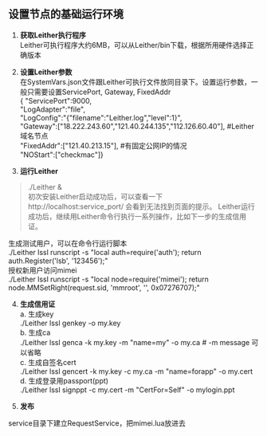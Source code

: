 ## 设置节点的基础运行环境
1. **获取Leither执行程序**  
Leither可执行程序大约6MB，可以从Leither/bin下载，根据所用硬件选择正确版本
  
2. **设置Leither参数**  
在SystemVars.json文件跟Leither可执行文件放同目录下。设置运行参数，一般只需要设置ServicePort, Gateway, FixedAddr  
{ "ServicePort":9000,  
  "LogAdapter":"file",  
  "LogConfig":"{\"filename\":\"Leither.log\",\"level\":1}",  
  "Gateway":["18.222.243.60","121.40.244.135","112.126.60.40"],   #Leither域名节点  
  "FixedAddr":["121.40.213.15"],        #有固定公网IP的情况  
  "NOStart":["checkmac"]}  
  
3. **运行Leither**  
> ./Leither &  
初次安装Leither启动成功后，可以查看一下 http://localhost:service_port/ 会看到无法找到页面的提示。
Leither运行成功后，继续用Leither命令行执行一系列操作，比如下一步的生成信用证。  

生成测试用户，可以在命令行运行脚本  
./Leither lssl runscript -s "local auth=require('auth'); return auth.Register('lsb', '123456');"  
授权新用户访问mimei  
./Leither lssl runscript -s "local node=require('mimei'); return node.MMSetRight(request.sid, 'mmroot', '', 0x07276707);"  
  
4. **生成信用证**  
  a. 生成key  
  ./Leither lssl genkey -o my.key  
  b. 生成ca  
  ./Leither lssl genca -k my.key -m "name=my" -o my.ca   # -m message 可以省略  
  c. 生成自签名cert  
  ./Leither lssl gencert -k my.key -c my.ca -m "name=forapp" -o my.cert  
  d. 生成登录用passport(ppt)  
  ./Leither lssl signppt -c my.cert -m "CertFor=Self" -o mylogin.ppt  
  
5. **发布**  


service目录下建立RequestService，把mimei.lua放进去
